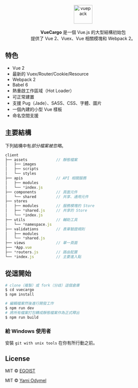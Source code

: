 <p align="center">
  <img src="https://cloud.githubusercontent.com/assets/7308718/20474437/785fdb08-b001-11e6-9e04-9bc4ea5d5a55.png" alt="vuepack" width="60">
  <br><br><strong>VueCargo</strong> 是一個 Vue.js 的大型結構初始包 <br>提供了 Vue 2、Vuex、Vue 相關模塊和 Webpack 2。
</p>

## 特色

- Vue 2
- 最新的 Vuex/Router/Cookie/Resource
- Webpack 2
- Babel 6
- 熱重啟工作區域（Hot Loader）
- 可正常建置
- 支援 Pug（Jade）、SASS、CSS、字體、圖片
- 一個內建的小型 Vue 樣板
- 命名空間支援

## 主要結構

下列結構中有*部分檔案被忽略*。

```js
client
├── assets             // 靜態檔案
│   ├── images
│   ├── scripts
│   └── styles
├── apis               // API 相關服務
│   ├── modules
│   └── *index.js
├── components         // 頁面元件
│   └── shared         // 共享、通用元件
├── stores
│   ├── modules        // 服務模塊的 Store
│   ├── *shared.js     // 共享的 Store
│   └── *index.js
├── utils              // 輔助工具
│   └── *namespace.js
├── validations        // 表單驗證規則
│   ├── modules
│   └── *shared.js
├── views              // 單一頁面
├── *App.vue
├── *routers.js        // 路由配置
└── *index.js          // 主要進入點
```

## 從這開始

```bash
# clone（複製）或 fork（分歧）這個倉庫
$ cd vuecargo
$ npm install

# 編輯檔案然後進行開發工作
$ npm run dev
# 將所有檔案打包轉成靜態檔案作為正式釋出
$ npm run build
```

### 給 Windows 使用者

安裝 `git with unix tools` 在你有所行動之前。

## License

MIT &copy; [EGOIST](https://github.com/egoist)

MIT &copy; [Yami Odymel](https://github.com/YamiOdymel)
